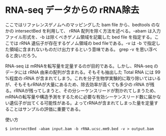 # RNA-seq データからの rRNA除去
ここではリファレンスゲノムへのマッピングした bam file から、bedtools のなかの intersectBed を利用して、 rRNA 配列を除く方法を述べる。-abam は入力ファイル形式を、-b は除くべきゲノム領域を記載した bed file を指定する。ここでは rRNA 遺伝子が存在するゲノム領域の bed fileである。-v は -b で指定した領域に含まれないものだけ出力するという意味である。 grep -v を思い浮べると良いだろう。

RNA-seq は mRNAを転写量を定量するのが目的である。しかし、RNA-seq のデータには rRNA 由来の配列が含まれる。そもそも抽出した Total RNA には 99 %程度の rRNA が含まれてしまう。これを分子生物学実験的に取り除いてはいるが、そもそもrRNAが大量にあるため、除去効率が高くても多少の rRNA が残る。rRNAが残ってしまうと、その分シーケンスリードが割かれてしまうため、mRNAの転写量や構造予測をするために必要な有効シーケンスリード数に届かない遺伝子が出てくる可能性がある。よってrRNAが含まれてしまった量を定量することはサンプルの評価に重要である。

使い方
```
$ intersectBed -abam input.bam -b rRNA.ucsc.mm9.bed -v > output.bam
```